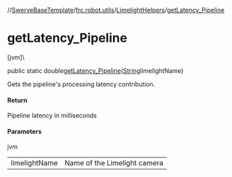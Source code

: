 //[SwerveBaseTemplate](../../../index.md)/[frc.robot.utils](../index.md)/[LimelightHelpers](index.md)/[getLatency_Pipeline](get-latency_-pipeline.md)

# getLatency_Pipeline

[jvm]\

public static double[getLatency_Pipeline](get-latency_-pipeline.md)([String](https://docs.oracle.com/javase/8/docs/api/java/lang/String.html)limelightName)

Gets the pipeline's processing latency contribution.

#### Return

Pipeline latency in milliseconds

#### Parameters

jvm

| | |
|---|---|
| limelightName | Name of the Limelight camera |
